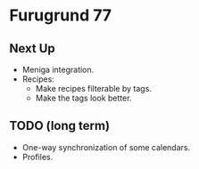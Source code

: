 Furugrund 77
============

## Next Up

- Meniga integration.
- Recipes:
  - Make recipes filterable by tags.
  - Make the tags look better.

## TODO (long term)

- One-way synchronization of some calendars.
- Profiles.
